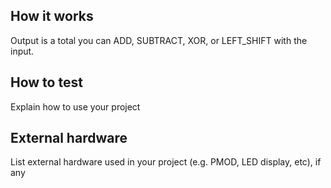<!---

This file is used to generate your project datasheet. Please fill in the information below and delete any unused
sections.

You can also include images in this folder and reference them in the markdown. Each image must be less than
512 kb in size, and the combined size of all images must be less than 1 MB.
-->

## How it works

Output is a total you can ADD, SUBTRACT, XOR, or LEFT_SHIFT with the input.



## How to test

Explain how to use your project

## External hardware

List external hardware used in your project (e.g. PMOD, LED display, etc), if any
